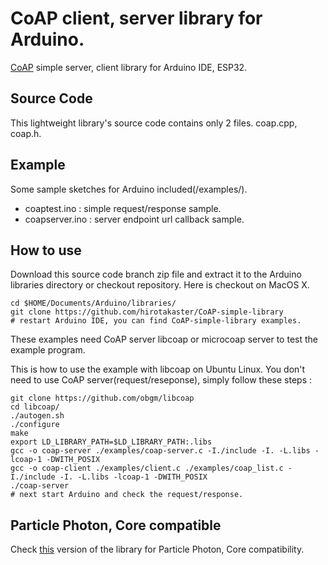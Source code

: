 # CoAP client, server library for Arduino.
<a href="http://coap.technology/" target=_blank>CoAP</a> simple server, client library for Arduino IDE, ESP32.

## Source Code
This lightweight library's source code contains only 2 files. coap.cpp, coap.h.

## Example
Some sample sketches for Arduino included(/examples/).

 - coaptest.ino : simple request/response sample.
 - coapserver.ino : server endpoint url callback sample.

## How to use
Download this source code branch zip file and extract it to the Arduino libraries directory or checkout repository. Here is checkout on MacOS X.

    cd $HOME/Documents/Arduino/libraries/
    git clone https://github.com/hirotakaster/CoAP-simple-library
    # restart Arduino IDE, you can find CoAP-simple-library examples.

These examples need CoAP server libcoap or microcoap server to test the example program. 

This is  how to use the example with libcoap on Ubuntu Linux. You don't need to use CoAP server(request/reseponse), simply follow these steps :

    git clone https://github.com/obgm/libcoap 
    cd libcoap/
    ./autogen.sh 
    ./configure
    make
    export LD_LIBRARY_PATH=$LD_LIBRARY_PATH:.libs
    gcc -o coap-server ./examples/coap-server.c -I./include -I. -L.libs -lcoap-1 -DWITH_POSIX
    gcc -o coap-client ./examples/client.c ./examples/coap_list.c -I./include -I. -L.libs -lcoap-1 -DWITH_POSIX
    ./coap-server
    # next start Arduino and check the request/response.

## Particle Photon, Core compatible
Check <a href="https://github.com/hirotakaster/CoAP">this</a> version of the library for Particle Photon, Core compatibility.
